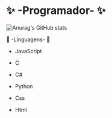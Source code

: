 # ✨ -Programador- ✨






![Anurag's GitHub stats](https://github-readme-stats.vercel.app/api?username=LyeZinho&theme=chartreuse-dark&show_icons=true)




 📕 -Linguagens- 📕
 
 
- JavaScript

- C
  
- C#

- Python

- Css
  
- Html

